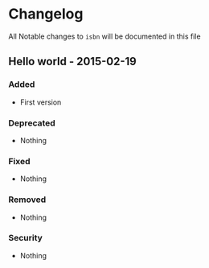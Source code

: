 # Changelog

All Notable changes to `isbn` will be documented in this file

## Hello world - 2015-02-19

### Added
- First version

### Deprecated
- Nothing

### Fixed
- Nothing

### Removed
- Nothing

### Security
- Nothing
